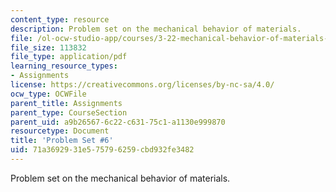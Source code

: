 ```yaml
---
content_type: resource
description: Problem set on the mechanical behavior of materials.
file: /ol-ocw-studio-app/courses/3-22-mechanical-behavior-of-materials-spring-2008/71a3692931e575796259cbd932fe3482_ps6.pdf
file_size: 113832
file_type: application/pdf
learning_resource_types:
- Assignments
license: https://creativecommons.org/licenses/by-nc-sa/4.0/
ocw_type: OCWFile
parent_title: Assignments
parent_type: CourseSection
parent_uid: a9b26567-6c22-c631-75c1-a1130e999870
resourcetype: Document
title: 'Problem Set #6'
uid: 71a36929-31e5-7579-6259-cbd932fe3482
---
```

Problem set on the mechanical behavior of materials.